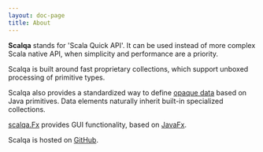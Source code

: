 ```yaml
---
layout: doc-page
title: About
---
```

**Scalqa** stands for 'Scala Quick API'. 
It can be used instead of more complex Scala native API, when simplicity and performance are a priority.

Scalqa is built around fast proprietary collections, which support unboxed processing of primitive types.

Scalqa also provides a standardized way to define [opaque data](https://scalqa.org/doc/guide/features/Data.html) based on Java primitives. 
Data elements naturally inherit built-in specialized collections.

[scalqa.Fx](https://scalqa.org/doc/api/scalqa/Fx$.html) provides GUI functionality, based on [JavaFx](https://openjfx.io).

Scalqa is hosted on [GitHub](https://github.com/scalqa/scalqa).
